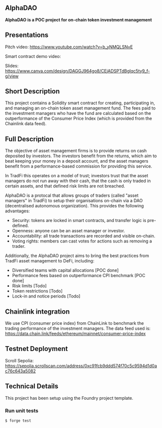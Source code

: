 ## AlphaDAO


**AlphaDAO is a POC project for on-chain token investment management**



## Presentations
Pitch video: https://www.youtube.com/watch?v=b_yNMQLSNvE

Smart contract demo video:

Slides: https://www.canva.com/design/DAGGJ964go8/CEjADSPTdBgIqc5ty9_f-g/view


## Short Description
This project contains a Solidity smart contract for creating, participating in, and managing an on-chain token asset management fund. The fees paid to the investment managers who have the fund are calculated based on the outperformance of the Consumer Price Index (which is provided from the Chainlink data feed).


## Full Description
The objective of asset management firms is to provide returns on cash deposited by investors. The investors benefit from the returns, which aim to beat keeping your money in a deposit account, and the asset managers benefit from a performance-based commission for providing this service.

In TradFi this operates on a model of trust; investors trust that the asset managers do not run away with their cash, that the cash is only traded in certain assets, and that defined risk limits are not breached.

AlphaDAO is a protocal that allows groups of traders (called "asset managers" in TradFi) to setup their organisations on-chain via a DAO (decentralised autonomous organization). This provides the following advantages:
- Security: tokens are locked in smart contracts, and transfer logic is pre-defined.
- Openness: anyone can be an asset manager or investor.
- Accountability: all trade transactions are recorded and visible on-chain.
- Voting rights: members can cast votes for actions such as removing a trader.


Additionally, the AlphaDAO project aims to bring the best practices from TradFi asset management to DeFi, including:
- Diversified teams with capital allocations [POC done]
- Performance fees based on outperformance CPI benchmark [POC done]
- Risk limits [Todo]
- Token restrictions [Todo]
- Lock-in and notice periods [Todo]


## Chainlink integration
We use CPI (consumer price index) from ChainLink to benchmark the trading performance of the investment managers.
The data feed used is: https://data.chain.link/feeds/ethereum/mainnet/consumer-price-index 



## Testnet Deployment
Scroll Sepolia: https://sepolia.scrollscan.com/address/0xc91fcb9ddd574f70c5c9594d1d0ac76c643a5082

## Technical Details

This project has been setup using the Foundry project template.


### Run unit tests

```shell
$ forge test
```
